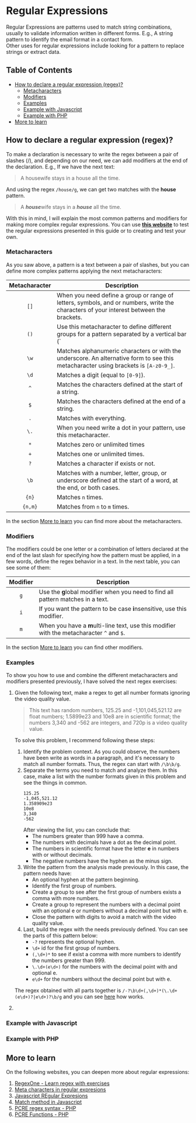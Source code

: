 # Regular Expressions <!-- omit in toc -->

Regular Expressions are patterns used to match string combinations, usually to validate information written in different forms. E.g., A string pattern to identify the email format in a contact form.  
Other uses for regular expressions include looking for a pattern to replace strings or extract data. 

## Table of Contents <!-- omit in toc -->
- [How to declare a regular expression (regex)?](#how-to-declare-a-regular-expression-regex)
  - [Metacharacters](#metacharacters)
  - [Modifiers](#modifiers)
  - [Examples](#examples)
  - [Example with Javascript](#example-with-javascript)
  - [Example with PHP](#example-with-php)
- [More to learn](#more-to-learn)

## How to declare a regular expression (regex)?

To make a declaration is necessary to write the regex between a pair of slashes (/), and depending on our need, we can add modifiers at the end of the declaration. E.g., If we have the next text:
> A housewife stays in a house all the time.

And using the regex `/house/g`, we can get two matches with the **house** pattern.
>  A ***house***wife stays in a ***house*** all the time.

With this in mind, I will explain the most common patterns and modifiers for making more complex regular expressions. You can use **[this website](https://regex101.com/)** to test the regular expressions presented in this guide or to creating and test your own. 

### Metacharacters
As you saw above, a pattern is a text between a pair of slashes, but you can define more complex patterns applying the next metacharacters:

|Metacharacter|Description|
|:--------:|-----------|
|`[]`|When you need define a group or range of letters, symbols, and or numbers, write the characters of your interest between the brackets.|
|`()`|Use this metacharacter to define different groups for a pattern separated by a vertical bar (`|`).|
|`\w`|Matches alphanumeric characters or with the underscore. An alternative form to see this metacharacter using brackets is `[A-z0-9_]`.|
|`\d`|Matches a digit (equal to `[0-9]`). |
|`^`|Matches the characters defined at the start of a string.|
|`$`|Matches the characters defined at the end of a string.|
|`.`|Matches with everything.|
|`\.`|When you need write a dot in your pattern, use this metacharacter.|
|`*`|Matches zero or unlimited times|
|`+`|Matches one or unlimited times.|
|`?`|Matches a character if exists or not.|
|`\b`|Matches with a number, letter, group, or underscore defined at the start of a word, at the end, or both cases.|
|`{n}`|Matches `n` times.|
|`{n,m}`|Matches from `n` to `m` times.|

In the section [More to learn](#more-to-learn) you can find more about the metacharacters.

### Modifiers
The modifiers could be one letter or a combination of letters declared at the end of the last slash for specifying how the pattern must be applied, in a few words, define the regex behavior in a text. In the next table, you can see some of them:

|Modifier|Description|
|:--------:|-----------|
|`g`|Use the **g**lobal modifier when you need to find all pattern matches in a text.|
|`i`|If you want the pattern to be case **i**nsensitive, use this modifier.|
|`m`|When you have a **m**ulti-line text, use this modifier with the metacharacter `^` and `$`. |

In the section [More to learn](#more-to-learn) you can find other modifiers.

### Examples
To show you how to use and combine the different metacharacters and modifiers presented previously, I have solved the next regex exercises:

1. Given the following text, make a regex to get all number formats ignoring the video quality value.  
   
   > This text has random numbers, 125.25 and -1,101,045,521.12 are float numbers; 1.5899e23 and 10e8 are in scientific format; the numbers 3,340 and -562 are integers, and 720p is a video quality value.

    To solve this problem, I recommend following these steps:

    1. Identify the problem context. As you could observe, the numbers have been write as words in a paragraph, and it's necessary to match all number formats. Thus, the regex can start with `/\b\b/g`.
    2. Separate the terms you need to match and analyze them. In this case, make a list with the number formats given in this problem and see the things in common.
        ```
        125.25 
        -1,045,521.12
        1.358909e23
        10e8
        3,340
        -562
        ```
        After viewing the list, you can conclude that:
        - The numbers greater than 999 have a comma.
        - The numbers with decimals have a dot as the decimal point.
        - The numbers in scientific format have the letter **e** in numbers with or without decimals.
        - The negative numbers have the hyphen as the minus sign. 
    3. Write the pattern from the analysis made previously. In this case, the pattern needs have:
        - An optional hyphen at the pattern beginning.
        - Identify the first group of numbers.
        - Create a group to see after the first group of numbers exists a comma with more numbers.
        - Create a group to represent the numbers with a decimal point with an optional e or numbers without a decimal point but with e.
        - Close the pattern with digits to avoid a match with the video quality value.
    4. Last, build the regex with the needs previously defined. You can see the parts of this pattern below:
       - `-?` represents the optional hyphen.
       - `\d+` id for the first group of numbers.
       - `(,\d+)*` to see if exist a comma with more numbers to identify the numbers greater than 999.
       - `\.\d+(e\d+)` for the numbers with the decimal point with and optional e.
       - `e\d+` for the numbers without the decimal point but with e.
    
    The regex obtained with all parts together is `/-?\b\d+(,\d+)*(\.\d+(e\d+)?|e\d+)?\b/g` and you can see [here](https://regex101.com/r/hfIXem/1) how works.

   
1. 

### Example with Javascript
### Example with PHP 

## More to learn
On the following websites, you can deepen more about regular expressions:

1. [RegexOne - Learn regex with exercises](https://regexone.com/)
2. [Meta characters in regular expresions](https://www.ibm.com/support/knowledgecenter/en/SSSH5A_9.0.1/com.ibm.rational.clearquest.schema.ec.doc/topics/sch_pkgs/r_emp_regexpmetachars.htm)
3. [Javascript REgular Expresions](https://www.w3schools.com/js/js_regexp.asp)
4. [Match method in Javascript](https://developer.mozilla.org/en-US/docs/Web/JavaScript/Reference/Global_Objects/String/match)
5. [PCRE regex syntax - PHP](https://www.php.net/manual/en/reference.pcre.pattern.syntax.php)
6. [PCRE Functions - PHP](https://www.php.net/manual/en/ref.pcre.php)